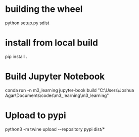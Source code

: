 # building the wheel
python setup.py sdist

# install from local build
pip install .

# Build Jupyter Notebook
conda run -n m3_learning jupyter-book build "C:\Users\Joshua Agar\Documents\codes\m3_learning\m3_learning"

# Upload to pypi
python3 -m twine upload --repository pypi dist/*
